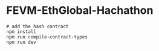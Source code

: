 # FEVM-EthGlobal-Hachathon
```shell
# add the hash contract
npm install
npm run compile-contract-types
npm run dev

```
